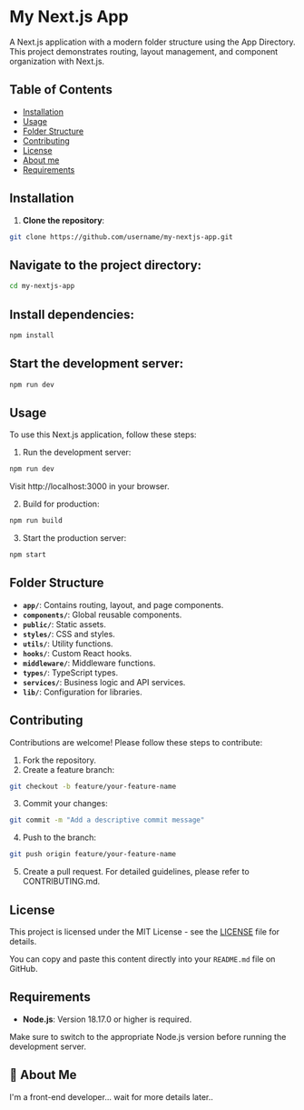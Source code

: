 # My Next.js App

A Next.js application with a modern folder structure using the App Directory. This project demonstrates routing, layout management, and component organization with Next.js.

## Table of Contents

- [Installation](#installation)
- [Usage](#usage)
- [Folder Structure](#folder-structure)
- [Contributing](#contributing)
- [License](#license)
- [About me](#about-me)
- [Requirements](#requirements)

## Installation

1. **Clone the repository**:

```bash
git clone https://github.com/username/my-nextjs-app.git
```

## Navigate to the project directory:

```bash
cd my-nextjs-app
```

## Install dependencies:

```bash
npm install
```

## Start the development server:

```bash
npm run dev
```

## Usage

To use this Next.js application, follow these steps:

1. Run the development server:

```bash
npm run dev
```

Visit http://localhost:3000 in your browser.

2. Build for production:

```bash
npm run build
```

3. Start the production server:

```bash
npm start
```

## Folder Structure

- **`app/`**: Contains routing, layout, and page components.
- **`components/`**: Global reusable components.
- **`public/`**: Static assets.
- **`styles/`**: CSS and styles.
- **`utils/`**: Utility functions.
- **`hooks/`**: Custom React hooks.
- **`middleware/`**: Middleware functions.
- **`types/`**: TypeScript types.
- **`services/`**: Business logic and API services.
- **`lib/`**: Configuration for libraries.

## Contributing

Contributions are welcome! Please follow these steps to contribute:

1. Fork the repository.
2. Create a feature branch:

```bash
git checkout -b feature/your-feature-name
```

3. Commit your changes:

```bash
git commit -m "Add a descriptive commit message"
```

4. Push to the branch:

```bash
git push origin feature/your-feature-name
```

5. Create a pull request.
   For detailed guidelines, please refer to CONTRIBUTING.md.

## License

This project is licensed under the MIT License - see the [LICENSE](LICENSE) file for details.

You can copy and paste this content directly into your `README.md` file on GitHub.

## Requirements

- **Node.js**: Version 18.17.0 or higher is required.

Make sure to switch to the appropriate Node.js version before running the development server.

## 🚀 About Me
I'm a front-end developer... wait for more details later..